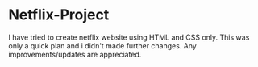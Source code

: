 # Netflix-Project
I have tried to create netflix website using HTML and CSS only. This was only a quick plan and i didn't made further changes. Any improvements/updates are appreciated.
